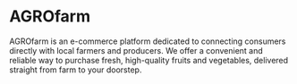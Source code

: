 # AGROfarm
AGROfarm is an e-commerce platform dedicated to connecting consumers directly with local farmers and producers. We offer a convenient and reliable way to purchase fresh, high-quality fruits and vegetables, delivered straight from farm to your doorstep.
